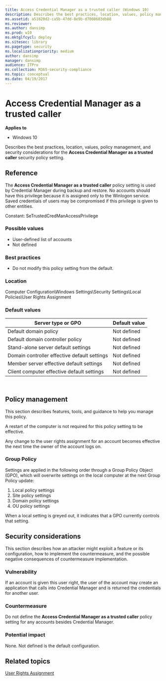 ```yaml
---
title: Access Credential Manager as a trusted caller (Windows 10)
description: Describes the best practices, location, values, policy management, and security considerations for the Access Credential Manager as a trusted caller security policy setting.
ms.assetid: a51820d2-ca5b-47dd-8e9b-d7008603db88
ms.reviewer: 
ms.author: dansimp
ms.prod: w10
ms.mktglfcycl: deploy
ms.sitesec: library
ms.pagetype: security
ms.localizationpriority: medium
author: dansimp
manager: dansimp
audience: ITPro
ms.collection: M365-security-compliance
ms.topic: conceptual
ms.date: 04/19/2017
---
```


# Access Credential Manager as a trusted caller

**Applies to**
-   Windows 10

Describes the best practices, location, values, policy management, and security considerations for the **Access Credential Manager as a trusted caller** security policy setting.

## Reference

The **Access Credential Manager as a trusted caller** policy setting is used by Credential Manager during backup and restore. No accounts should have this privilege because it is assigned only to the Winlogon service. Saved credentials of users may be compromised if this privilege is given to other entities.

Constant: SeTrustedCredManAccessPrivilege

### Possible values

-   User-defined list of accounts
-   Not defined

### Best practices

-   Do not modify this policy setting from the default.

### Location

Computer Configuration\\Windows Settings\\Security Settings\\Local Policies\\User Rights Assignment

### Default values

| Server type or GPO | Default value |
| - | - |
| Default domain policy | Not defined |
| Default domain controller policy | Not defined |
| Stand-alone server default settings | Not defined |
| Domain controller effective default settings | Not defined |
| Member server effective default settings | Not defined |
| Client computer effective default settings | Not defined |
 
## Policy management

This section describes features, tools, and guidance to help you manage this policy.

A restart of the computer is not required for this policy setting to be effective.

Any change to the user rights assignment for an account becomes effective the next time the owner of the account logs on.

### Group Policy

Settings are applied in the following order through a Group Policy Object (GPO), which will overwrite settings on the local computer at the next Group Policy update:
1.  Local policy settings
2.  Site policy settings
3.  Domain policy settings
4.  OU policy settings

When a local setting is greyed out, it indicates that a GPO currently controls that setting.

## Security considerations

This section describes how an attacker might exploit a feature or its configuration, how to implement the countermeasure, and the possible negative consequences of countermeasure implementation.

### Vulnerability

If an account is given this user right, the user of the account may create an application that calls into Credential Manager and is returned the credentials for another user.

### Countermeasure

Do not define the **Access Credential Manager as a trusted caller** policy setting for any accounts besides Credential Manager.

### Potential impact

None. Not defined is the default configuration.

## Related topics
[User Rights Assignment](user-rights-assignment.md)
 
